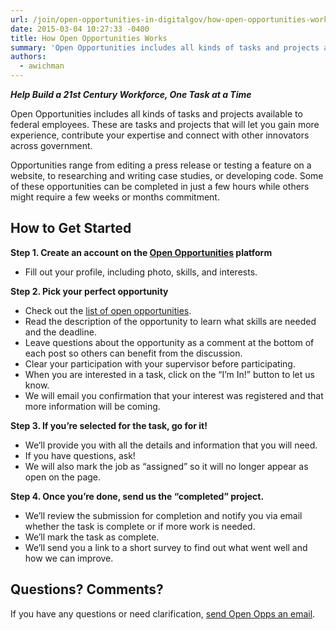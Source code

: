 ```yaml
---
url: /join/open-opportunities-in-digitalgov/how-open-opportunities-works/
date: 2015-03-04 10:27:33 -0400
title: How Open Opportunities Works
summary: 'Open Opportunities includes all kinds of tasks and projects available to federal employees. These are tasks and projects that will let you gain more experience, contribute your expertise, and connect with other innovators across government.'
authors:
  - awichman
---
```


**_Help Build a 21st Century Workforce, One Task at a Time_** 

Open Opportunities includes all kinds of tasks and projects available to federal employees. These are tasks and projects that will let you gain more experience, contribute your expertise and connect with other innovators across government. 

Opportunities range from editing a press release or testing a feature on a website, to researching and writing case studies, or developing code. Some of these opportunities can be completed in just a few hours while others might require a few weeks or months commitment. 

## How to Get Started 

**Step 1. Create an account on the [Open Opportunities](https://openopps.usajobs.gov/) platform** 

 * Fill out your profile, including photo, skills, and interests. 

**Step 2. Pick your perfect opportunity** 

 * Check out the [list of open opportunities](https://openopps.usajobs.gov/tasks). 
 * Read the description of the opportunity to learn what skills are needed and the deadline. 
 * Leave questions about the opportunity as a comment at the bottom of each post so others can benefit from the discussion. 
 * Clear your participation with your supervisor before participating. 
 * When you are interested in a task, click on the “I’m In!” button to let us know. 
 * We will email you confirmation that your interest was registered and that more information will be coming. 

**Step 3. If you’re selected for the task, go for it!** 

 * We’ll provide you with all the details and information that you will need. 
 * If you have questions, ask! 
 * We will also mark the job as “assigned” so it will no longer appear as open on the page. 

**Step 4. Once you’re done, send us the “completed” project.** 

 * We’ll review the submission for completion and notify you via email whether the task is complete or if more work is needed. 
 * We’ll mark the task as complete. 
 * We’ll send you a link to a short survey to find out what went well and how we can improve. 

## Questions? Comments? 
If you have any questions or need clarification, [send Open Opps an email](mailto:openopps@opm.gov.). 


